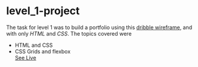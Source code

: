 # level_1-project
The task for level 1 was to build a portfolio using this [dribble wireframe](https://dribbble.com/shots/11350923-High-Fidelity-Wireframing/attachments/2963018?mode=media), and with  only *HTML* and *CSS*.
The topics covered were
* HTML and CSS
* CSS Grids and flexbox<br>
 [See Live](https://doctdev.netlify.app/)
